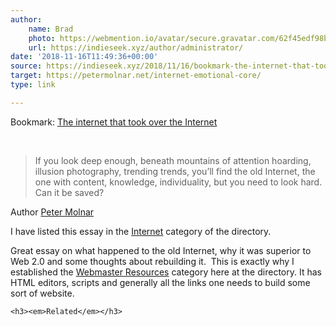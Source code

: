 ```yaml
---
author:
    name: Brad
    photo: https://webmention.io/avatar/secure.gravatar.com/62f45edf98b43ee8d5ab6a5feb6436bb388c822c459b279e540233960961882f.png
    url: https://indieseek.xyz/author/administrator/
date: '2018-11-16T11:49:36+00:00'
source: https://indieseek.xyz/2018/11/16/bookmark-the-internet-that-took-over-the-internet/
target: https://petermolnar.net/internet-emotional-core/
type: link

---
```


<p>Bookmark: <a title="The internet that took over the Internet" href="https://petermolnar.net/internet-emotional-core/">The internet that took over the Internet</a></p>
<p> </p>
<blockquote>

<p>If you look deep enough, beneath mountains of attention hoarding, illusion photography, trending trends, you’ll find the old Internet, the one with content, knowledge, individuality, but you need to look hard. Can it be saved?</p>

</blockquote>
Author <a class="p-name u-url u-uid" href="https://petermolnar.net/">Peter Molnar</a>


I have listed this essay in the <a href="https://indieseek.xyz/links/internet/">Internet</a> category of the directory.

Great essay on what happened to the old Internet, why it was superior to Web 2.0 and some thoughts about rebuilding it.  This is exactly why I established the <a href="https://indieseek.xyz/links/webmasterresources/">Webmaster Resources</a> category here at the directory. It has HTML editors, scripts and generally all the links one needs to build some sort of website.


	<h3><em>Related</em></h3>